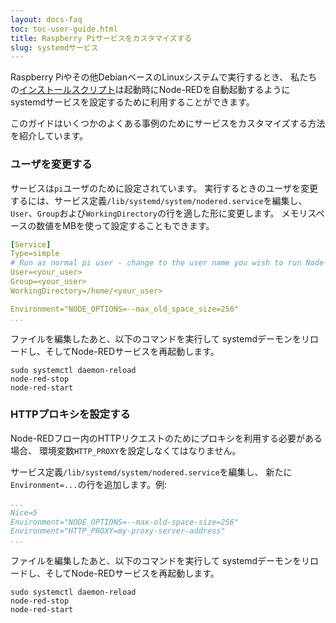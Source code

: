```yaml
---
layout: docs-faq
toc: toc-user-guide.html
title: Raspberry Piサービスをカスタマイズする
slug: systemdサービス
---
```


Raspberry Piやその他DebianベースのLinuxシステムで実行するとき、
私たちの[インストールスクリプト](/docs/hardware/raspberrypi)は起動時にNode-REDを自動起動するように
systemdサービスを設定するために利用することができます。

このガイドはいくつかのよくある事例のためにサービスをカスタマイズする方法を紹介しています。



### ユーザを変更する

サービスは`pi`ユーザのために設定されています。
実行するときのユーザを変更するには、サービス定義`/lib/systemd/system/nodered.service`を編集し、
`User`、`Group`および`WorkingDirectory`の行を適した形に変更します。
メモリスペースの数値をMBを使って設定することもできます。

```yaml
[Service]
Type=simple
# Run as normal pi user - change to the user name you wish to run Node-RED as
User=<your_user>
Group=<your_user>
WorkingDirectory=/home/<your_user>

Environment="NODE_OPTIONS=--max_old_space_size=256"
...
```

ファイルを編集したあと、以下のコマンドを実行して
systemdデーモンをリロードし、そしてNode-REDサービスを再起動します。

```
sudo systemctl daemon-reload
node-red-stop
node-red-start
```


### HTTPプロキシを設定する

Node-REDフロー内のHTTPリクエストのためにプロキシを利用する必要がある場合、
環境変数`HTTP_PROXY`を設定しなくてはなりません。

サービス定義`/lib/systemd/system/nodered.service`を編集し、
新たに`Environment=...`の行を追加します。例:

```yaml
...
Nice=5
Environment="NODE_OPTIONS=--max-old-space-size=256"
Environment="HTTP_PROXY=my-proxy-server-address"
...
```

ファイルを編集したあと、以下のコマンドを実行して
systemdデーモンをリロードし、そしてNode-REDサービスを再起動します。

```
sudo systemctl daemon-reload
node-red-stop
node-red-start
```
